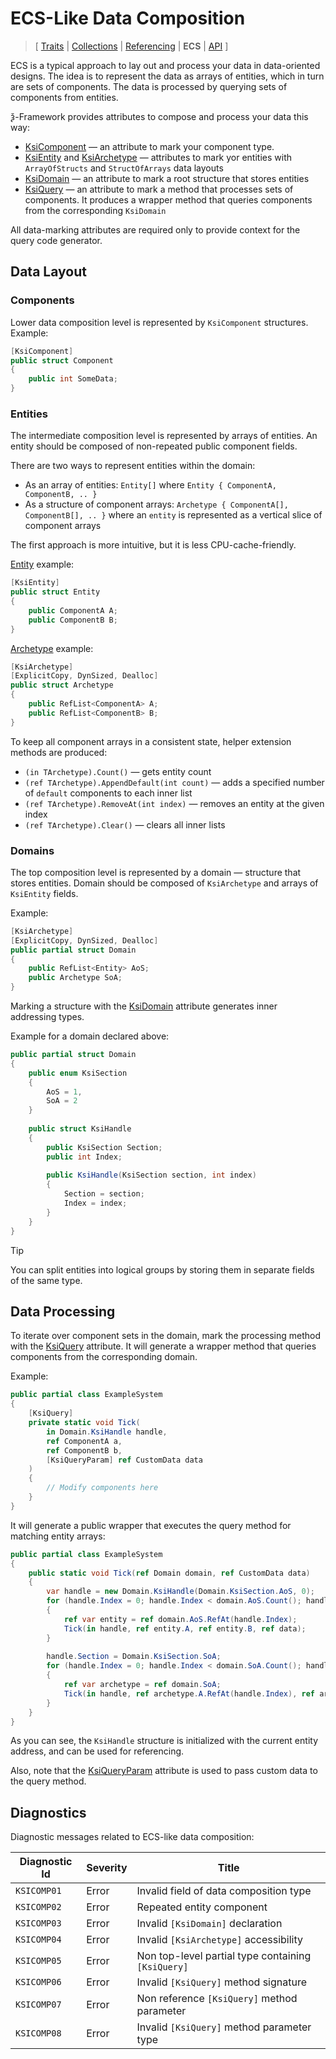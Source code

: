 # ECS-Like Data Composition

> \[ [Traits](traits.md)
> \| [Collections](collections.md)
> \| [Referencing](borrow-checker-at-home.md)
> \| **ECS**
> \| [API](api/index.g.md)
> \]

ECS is a typical approach to lay out and process your data in data-oriented designs.
The idea is to represent the data as arrays of entities, which in turn are sets of components.
The data is processed by querying sets of components from entities.

ѯ-Framework provides attributes to compose and process your data this way:
- [KsiComponent](api/T.KsiComponentAttribute.g.md) — an attribute to mark your component type.
- [KsiEntity](api/T.KsiEntityAttribute.g.md) and [KsiArchetype](api/T.KsiArchetypeAttribute.g.md) —
attributes to mark yor entities with `ArrayOfStructs` and `StructOfArrays` data layouts
- [KsiDomain](api/T.KsiDomainAttribute.g.md) — an attribute to mark a root structure that stores entities
- [KsiQuery](api/T.KsiQueryAttribute.g.md) — an attribute to mark a method that processes sets of components.
It produces a wrapper method that queries components from the corresponding `KsiDomain`

All data-marking attributes are required only to provide context for the query code generator.

## Data Layout

### Components

Lower data composition level is represented by `KsiComponent` structures.
Example:
```csharp
[KsiComponent]
public struct Component
{
    public int SomeData;
}
```

### Entities

The intermediate composition level is represented by arrays of entities.
An entity should be composed of non-repeated public component fields.

There are two ways to represent entities within the domain:
- As an array of entities: `Entity[]` where `Entity { ComponentA, ComponentB, .. }`
- As a structure of component arrays: `Archetype { ComponentA[], ComponentB[], .. }` where
an `entity` is represented as a vertical slice of component arrays

The first approach is more intuitive, but it is less CPU-cache-friendly.

[Entity](api/T.KsiEntityAttribute.g.md) example:
```csharp
[KsiEntity]
public struct Entity
{
    public ComponentA A;
    public ComponentB B;
}
```

[Archetype](api/T.KsiArchetypeAttribute.g.md) example:
```csharp
[KsiArchetype]
[ExplicitCopy, DynSized, Dealloc]
public struct Archetype
{
    public RefList<ComponentA> A;
    public RefList<ComponentB> B;
}
```

To keep all component arrays in a consistent state, helper extension methods are produced:
- `(in TArchetype).Count()` — gets entity count
- `(ref TArchetype).AppendDefault(int count)` — adds a specified number of `default` components to each inner list
- `(ref TArchetype).RemoveAt(int index)` — removes an entity at the given index
- `(ref TArchetype).Clear()` — clears all inner lists

### Domains

The top composition level is represented by a domain — structure that stores entities.
Domain should be composed of `KsiArchetype` and arrays of `KsiEntity` fields.

Example:
```csharp
[KsiArchetype]
[ExplicitCopy, DynSized, Dealloc]
public partial struct Domain
{
    public RefList<Entity> AoS;
    public Archetype SoA;
}
```

Marking a structure with the [KsiDomain](api/T.KsiDomainAttribute.g.md) attribute generates inner addressing types.

Example for a domain declared above:
```csharp
public partial struct Domain
{
    public enum KsiSection
    {
        AoS = 1,
        SoA = 2
    }
    
    public struct KsiHandle
    {
        public KsiSection Section;
        public int Index;
    
        public KsiHandle(KsiSection section, int index)
        {
            Section = section;
            Index = index;
        }
    }
}
```

> [!TIP]
> You can split entities into logical groups by storing them in separate fields of the same type.  

## Data Processing

To iterate over component sets in the domain,
mark the processing method with the [KsiQuery](api/T.KsiQueryAttribute.g.md) attribute.
It will generate a wrapper method that queries components from the corresponding domain.

Example:
```csharp
public partial class ExampleSystem
{
    [KsiQuery]
    private static void Tick(
        in Domain.KsiHandle handle,
        ref ComponentA a,
        ref ComponentB b,
        [KsiQueryParam] ref CustomData data
    )
    {
        // Modify components here
    }
}
```

It will generate a public wrapper that executes the query method for matching entity arrays:
```csharp
public partial class ExampleSystem
{
    public static void Tick(ref Domain domain, ref CustomData data)
    {
        var handle = new Domain.KsiHandle(Domain.KsiSection.AoS, 0);
        for (handle.Index = 0; handle.Index < domain.AoS.Count(); handle.Index++)
        {
            ref var entity = ref domain.AoS.RefAt(handle.Index);
            Tick(in handle, ref entity.A, ref entity.B, ref data);
        }
        
        handle.Section = Domain.KsiSection.SoA;
        for (handle.Index = 0; handle.Index < domain.SoA.Count(); handle.Index++)
        {
            ref var archetype = ref domain.SoA;
            Tick(in handle, ref archetype.A.RefAt(handle.Index), ref archetype.B.RefAt(handle.Index), ref data);
        }
    }
}
```

As you can see, the `KsiHandle` structure is initialized with the current entity address,
and can be used for referencing.

Also, note that the [KsiQueryParam](api/T.KsiQueryParamAttribute.g.md) attribute
is used to pass custom data to the query method.

## Diagnostics

Diagnostic messages related to ECS-like data composition:

| Diagnostic Id | Severity | Title                                              |
|---------------|----------|----------------------------------------------------|
| `KSICOMP01`   | Error    | Invalid field of data composition type             |
| `KSICOMP02`   | Error    | Repeated entity component                          |
| `KSICOMP03`   | Error    | Invalid `[KsiDomain]` declaration                  |
| `KSICOMP04`   | Error    | Invalid `[KsiArchetype]` accessibility             |
| `KSICOMP05`   | Error    | Non top-level partial type containing `[KsiQuery]` |
| `KSICOMP06`   | Error    | Invalid `[KsiQuery]` method signature              |
| `KSICOMP07`   | Error    | Non reference `[KsiQuery]` method parameter        |
| `KSICOMP08`   | Error    | Invalid `[KsiQuery]` method parameter type         |